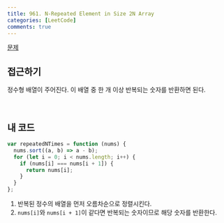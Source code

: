 ```yaml
---
title: 961. N-Repeated Element in Size 2N Array
categories: [LeetCode]
comments: true
---
```


[문제](https://leetcode.com/problems/n-repeated-element-in-size-2n-array/)

## 접근하기

정수형 배열이 주어진다. 이 배열 중 한 개 이상 반복되는 숫자를 반환하면 된다.

<br>

## 내 코드

```js
var repeatedNTimes = function (nums) {
  nums.sort((a, b) => a - b);
  for (let i = 0; i < nums.length; i++) {
    if (nums[i] === nums[i + 1]) {
      return nums[i];
    }
  }
};
```

1. 반복된 정수의 배열을 먼저 오름차순으로 정렬시킨다.
2. `nums[i]`와 `nums[i + 1]`이 같다면 반복되는 숫자이므로 해당 숫자를 반환한다.
